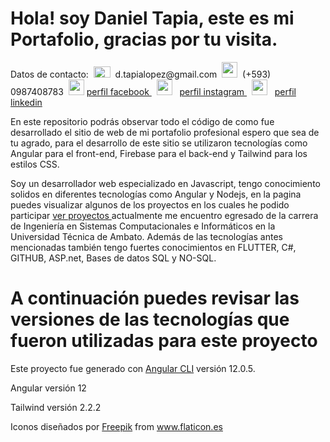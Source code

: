 # Hola! soy Daniel Tapia, este es mi Portafolio, gracias por tu visita.

<p>Datos de contacto: &nbsp;<img src="https://res.cloudinary.com/latamarket/image/upload/v1624402815/correo-electronico_nbquqp.png" width="27"  height="18"/> &nbsp;d.tapialopez@gmail.com &nbsp;<img src="https://res.cloudinary.com/latamarket/image/upload/v1624402546/007-whatsapp_h6tkoy.png" width="25"  height="25"/> &nbsp;(+593) 0987408783 &nbsp;<img src="https://res.cloudinary.com/latamarket/image/upload/v1624402546/043-facebook-1_m4mpj8.png" width="25"  height="25"/> <a href="https://www.facebook.com/Da4le/"> perfil facebook </a> &nbsp;   <img src="https://res.cloudinary.com/latamarket/image/upload/v1624402546/034-instagram_xuxubn.png" width="25"  height="25"/> &nbsp; <a href="https://www.instagram.com/dani.tapia7/"> perfil instagram </a> &nbsp; <img src="https://res.cloudinary.com/latamarket/image/upload/v1624402546/031-linkedin_xnokys.png" width="25"  height="25"/> &nbsp; <a href="https://www.linkedin.com/in/daniel-tapia-5687b91b4/"> perfil linkedin </a></p>

En este repositorio podrás observar todo el código de como fue desarrollado el sitio de web de mi portafolio profesional espero que sea de tu agrado, para el desarrollo de este sitio se utilizaron tecnologías como Angular para el front-end, Firebase para el back-end y Tailwind para los estilos CSS.

Soy un desarrollador web especializado en Javascript, tengo conocimiento solidos en diferentes tecnologías como Angular y Nodejs, en la pagina puedes visualizar algunos de los proyectos en los cuales he podido participar <a href="URL"> ver proyectos </a> actualmente me encuentro egresado de la carrera de Ingeniería en Sistemas Computacionales e Informáticos en la Universidad Técnica de Ambato. Además de las tecnologías antes mencionadas también tengo fuertes conocimientos en FLUTTER, C#, GITHUB, ASP.net, Bases de datos SQL y NO-SQL.

# A continuación puedes revisar las versiones de las tecnologías que fueron utilizadas para este proyecto

Este proyecto fue generado con [Angular CLI](https://github.com/angular/angular-cli) versión 12.0.5.

Angular versión 12

Tailwind versión 2.2.2

<div>Iconos diseñados por <a href="https://www.freepik.com" title="Freepik">Freepik</a> from <a href="https://www.flaticon.es/" title="Flaticon">www.flaticon.es</a></div>
